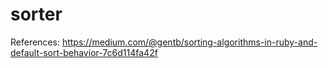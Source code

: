 # sorter

References: https://medium.com/@gentb/sorting-algorithms-in-ruby-and-default-sort-behavior-7c6d114fa42f
